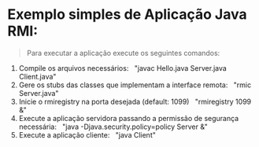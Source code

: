 # Exemplo simples de Aplicação Java RMI:

> Para executar a aplicação execute os seguintes comandos: 
1. Compile os arquivos necessários:
&nbsp;
	"javac Hello.java Server.java Client.java"
&nbsp;
2. Gere os stubs das classes que implementam a interface remota:
&nbsp;
	"rmic Server.java"
&nbsp;
4. Inicie o rmiregistry na porta desejada (default: 1099)
&nbsp;
	"rmiregistry 1099 &"
&nbsp;
3. Execute a aplicação servidora passando a permissão de segurança necessária:
&nbsp; 
	"java -Djava.security.policy=policy Server &"
&nbsp;
4. Execute a aplicação cliente:
&nbsp;
	"java Client"
&nbsp;
